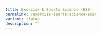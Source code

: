 ```yaml
---
title: Exercise & Sports Science (ESS)
permalink: /exercise-sports-science-ess/
variant: tiptap
description: ""
---
```

